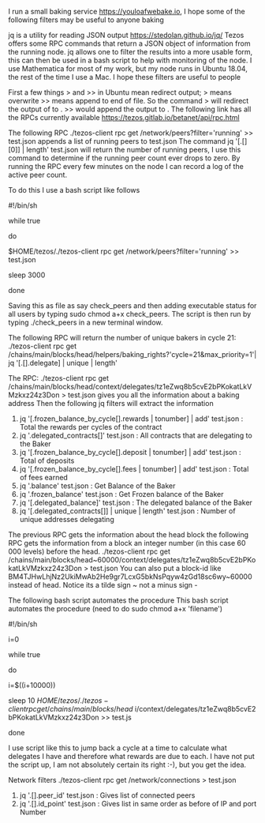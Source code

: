 I run a small baking service https://youloafwebake.io, I hope some of the following filters may be useful to anyone baking

jq is a utility for reading JSON output https://stedolan.github.io/jq/
Tezos offers some RPC commands that return a JSON object of information from the running node.
jq allows one to filter the results into a more usable form, this can then be used in a bash script to help with monitoring of the node.
I use Mathematica for most of my work, but my node runs in Ubuntu 18.04, the rest of the time I use a Mac.
I hope these filters are useful to people

First a few things > and >> in Ubuntu mean redirect output; > means overwrite >> means append to end of file.
So the command <do something> > <filename> will redirect the output of <do something> to <filename>. >> would append the output to <filename>.
The following link has all the RPCs currently available
https://tezos.gitlab.io/betanet/api/rpc.html

The following RPC ./tezos-client rpc get /network/peers?filter='running' >> test.json
appends a list of running peers to test.json
The command jq '[.[][0]] | length' test.json will return the number of running peers, I use this command to determine if the running peer count ever drops to zero.
By running the RPC every few minutes on the node I can record a log of the active peer count.

To do this I use a bash script like follows

#!/bin/sh

while true

do

$HOME/tezos/./tezos-client rpc get /network/peers?filter='running' >> test.json

sleep 3000

done

Saving this as file as say check_peers and then adding executable status for all users by typing sudo chmod a+x check_peers.
The script is then run by typing ./check_peers in a new terminal window.


The following RPC will return the number of unique bakers in cycle 21:
./tezos-client rpc get /chains/main/blocks/head/helpers/baking_rights?'cycle=21&max_priority=1'| jq '[.[].delegate] | unique | length'

The RPC: ./tezos-client rpc get /chains/main/blocks/head/context/delegates/tz1eZwq8b5cvE2bPKokatLkVMzkxz24z3Don > test.json
gives you all the information about a baking address
Then the following jq filters will extract the information
1. jq '[.frozen_balance_by_cycle[].rewards | tonumber] | add' test.json : Total the rewards per cycles of the contract
2. jq '.delegated_contracts[]' test.json : All contracts that are delegating to the Baker
3. jq '[.frozen_balance_by_cycle[].deposit | tonumber] | add' test.json : Total of deposits
4. jq '[.frozen_balance_by_cycle[].fees | tonumber] | add' test.json : Total of fees earned
5. jq '.balance' test.json : Get Balance of the Baker
6. jq '.frozen_balance' test.json : Get Frozen balance of the Baker
7. jq '[.delegated_balance]' test.json : The delegated balance of the Baker
8. jq '[.delegated_contracts[]] | unique | length' test.json : Number of unique addresses delegating

The previous RPC gets the information about the head block the following RPC gets the information from a block an integer number (in this case 60 000 levels) before the head.
./tezos-client rpc get /chains/main/blocks/head\~60000/context/delegates/tz1eZwq8b5cvE2bPKokatLkVMzkxz24z3Don > test.json
You can also put a block-id like BM4TJHwLhjNz2UkiMwAb2He9gr7LcxG5bkNsPqyw4zGd18sc6wy\~60000 instead of head.
Notice its a tilde sign \~ not a minus sign -

The following bash script automates the procedure
This bash script automates the procedure (need to do sudo chmod a+x 'filename')

#!/bin/sh 

i=0

while true

do

i=$((i+10000))

sleep 10
$HOME/tezos/./tezos-client rpc get /chains/main/blocks/head~$i/context/delegates/tz1eZwq8b5cvE2bPKokatLkVMzkxz24z3Don >> test.js

done

I use script like this to jump back a cycle at a time to calculate what delegates I have and therefore what rewards are due to each.
I have not put the script up, I am not absolutely certain its right :-), but you get the idea.

Network filters
./tezos-client rpc get /network/connections > test.json
1. jq '.[].peer_id' test.json : Gives list of connected peers
2. jq '.[].id_point' test.json : Gives list in same order as before of IP and port Number

